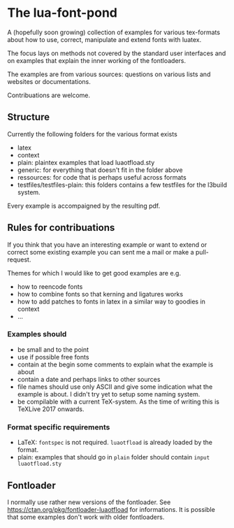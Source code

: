 # The lua-font-pond

A (hopefully soon growing) collection of examples for various tex-formats about how to use, correct, manipulate and extend fonts with luatex.

The focus lays on methods not covered by the standard user interfaces and on examples that explain the inner working of the fontloaders.
 

The examples are from various sources: questions on various lists and websites or documentations.

Contribuations are welcome.  



##  Structure

Currently the following folders for the various format exists

- latex
- context
- plain: plaintex examples that load luaotfload.sty
- generic: for everything that doesn't fit in the folder above
- ressources:  for code that is perhaps useful across formats
- testfiles/testfiles-plain: this folders contains a few testfiles for the l3build system.

Every example is accompaigned by the resulting pdf. 

## Rules for contribuations

If you think that you have an interesting example or want to extend or correct some existing example you can sent me a mail or make a pull-request.

Themes for which I would like to get good examples are e.g.

- how to reencode fonts
- how to combine fonts so that kerning and ligatures works 
- how to add patches to fonts in latex in a similar way to goodies in context
- ...

### Examples should 

- be small and to the point
- use if possible free fonts 
- contain at the begin some comments to explain what the example is about
- contain a date and perhaps links to other sources
- file names should use only ASCII and give some indication what the example is about. I didn't try yet to setup some naming system.
- be compilable with a current TeX-system. As the time of writing this is TeXLive 2017 onwards.

### Format specific requirements

- LaTeX: `fontspec` is not required. `luaotfload` is already loaded by the format.
- plain: examples that should go in `plain` folder should contain `input luaotfload.sty`

## Fontloader

I  normally use rather new versions of the fontloader. See <https://ctan.org/pkg/fontloader-luaotfload>
for informations. It is possible that some examples don't work with older fontloaders.

 


